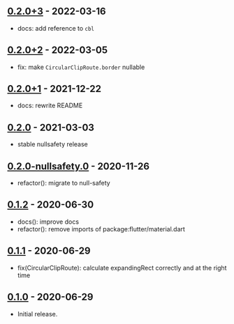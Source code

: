## [0.2.0+3] - 2022-03-16

- docs: add reference to `cbl`

## [0.2.0+2] - 2022-03-05

- fix: make `CircularClipRoute.border` nullable

## [0.2.0+1] - 2021-12-22

- docs: rewrite README

## [0.2.0] - 2021-03-03

- stable nullsafety release

## [0.2.0-nullsafety.0] - 2020-11-26

- refactor(): migrate to null-safety

## [0.1.2] - 2020-06-30

- docs(): improve docs
- refactor(): remove imports of package:flutter/material.dart

## [0.1.1] - 2020-06-29

- fix(CircularClipRoute): calculate expandingRect correctly and at the right
  time

## [0.1.0] - 2020-06-29

- Initial release.

[0.2.0+3]: https://github.com/blaugold/circular_clip_route/tree/v0.2.0+3
[0.2.0+2]: https://github.com/blaugold/circular_clip_route/tree/v0.2.0+2
[0.2.0+1]: https://github.com/blaugold/circular_clip_route/tree/v0.2.0+1
[0.2.0]: https://github.com/blaugold/circular_clip_route/tree/v0.2.0
[0.2.0-nullsafety.0]:
  https://github.com/blaugold/circular_clip_route/tree/v0.2.0-nullsafety.0
[0.1.2]: https://github.com/blaugold/circular_clip_route/tree/v0.1.2
[0.1.1]: https://github.com/blaugold/circular_clip_route/tree/v0.1.1
[0.1.0]: https://github.com/blaugold/circular_clip_route/tree/v0.1.0
